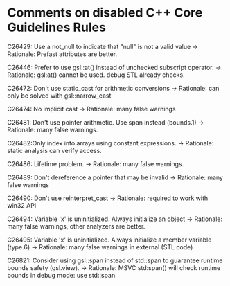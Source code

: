 ﻿# Comments on disabled C++ Core Guidelines Rules

C26429: Use a not_null to indicate that "null" is not a valid value
-> Rationale: Prefast attributes are better.

C26446: Prefer to use gsl::at() instead of unchecked subscript operator.
-> Rationale: gsl:at() cannot be used. debug STL already checks.


C26472: Don't use static_cast for arithmetic conversions
-> Rationale: can only be solved with gsl::narrow_cast

C26474: No implicit cast
-> Rationale: many false warnings

C26481: Don't use pointer arithmetic. Use span instead (bounds.1)
-> Rationale: many false warnings.

C26482:Only index into arrays using constant expressions.
-> Rationale: static analysis can verify access.

C26486: Lifetime problem.
-> Rationale: many false warnings.

C26489: Don't dereference a pointer that may be invalid
-> Rationale: many false warnings

C26490: Don't use reinterpret_cast
-> Rationale: required to work with win32 API

C26494: Variable 'x' is uninitialized. Always initialize an object
-> Rationale: many false warnings, other analyzers are better.

C26495: Variable 'x' is uninitialized. Always initialize a member variable (type.6)
-> Rationale: many false warnings in external (STL code)

C26821: Consider using gsl::span instead of std::span to guarantee runtime bounds safety (gsl.view).
-> Rationale: MSVC std:span() will check runtime bounds in debug mode: use std::span.

